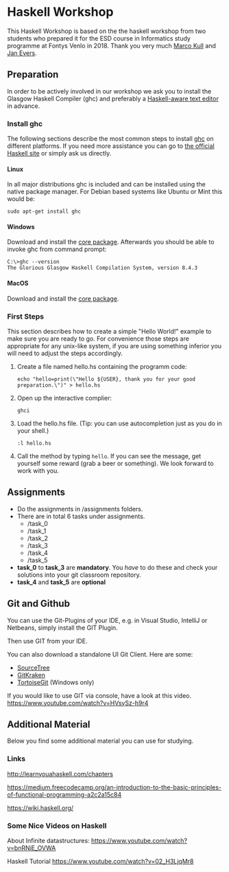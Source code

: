 # Haskell Workshop 
This Haskell Workshop is based on the the haskell workshop from two students who prepared it for the ESD course in Informatics study programme at Fontys Venlo in 2018. Thank you very much [Marco Kull](https://github.com/MarcoKull) and [Jan Evers](https://github.com/Backend-Giraffe). 

## Preparation
In order to be actively involved in our workshop we ask you to install the Glasgow Haskell Compiler (ghc) and preferably a [Haskell-aware text editor](https://wiki.haskell.org/Editors) in advance.

### Install ghc
The following sections describe the most common steps to install [ghc](https://wiki.haskell.org/GHC) on different platforms. If you need more assistance you can go to [the official Haskell site](https://www.haskell.org/platform/) or simply ask us directly.

#### Linux
In all major distributions ghc is included and can be installed using the native package manager.
For Debian based systems like Ubuntu or Mint this would be:
```
sudo apt-get install ghc
```

#### Windows
Download and install the [core package](https://haskell.org/platform/download/8.4.3/HaskellPlatform-8.4.3-core-x86_64-setup.exe). Afterwards you should be able to invoke ghc from command prompt:
```
C:\>ghc --version
The Glorious Glasgow Haskell Compilation System, version 8.4.3

```
#### MacOS
Download and install the [core package](https://haskell.org/platform/download/8.6.3/Haskell%20Platform%208.6.3%20Core%2064bit-signed.pkg).

### First Steps
This section describes how to create a simple "Hello World!" example to make sure you are ready to go. For convenience those steps are appropriate for any unix-like system, if you are using something inferior you will need to adjust the steps accordingly.
1.  Create a file named hello.hs containing the programm code:
    ```
    echo "hello=print(\"Hello ${USER}, thank you for your good preparation.\")" > hello.hs
    ```
2.  Open up the interactive complier:
    ```
    ghci
    ```
3.  Load the hello.hs file. (Tip: you can use autocompletion just as you do in your shell.)
    ```
    :l hello.hs
    ```
4.  Call the method by typing ```hello```. If you can see the message, get yourself some reward (grab a beer or something). We look forward to work with you.


## Assignments

* Do the assignments in /assignments folders.
* There are in total 6 tasks under assignments.
    * /task_0
    * /task_1
    * /task_2
    * /task_3
    * /task_4
    * /task_5
* **task_0** to **task_3** are **mandatory**. You _have_ to do these and check your solutions into your git classroom repository. 
* **task_4** and **task_5** are **optional**


## Git and Github

You can use the Git-Plugins of your IDE, e.g. in Visual Studio, IntelliJ or Netbeans, simply install the GIT Plugin. 

Then use GIT from your IDE. 

You can also download a standalone UI Git Client. Here are some:
* [SourceTree](https://confluence.atlassian.com/get-started-with-sourcetree)
* [GitKraken](https://www.gitkraken.com/)
* [TortoiseGit](https://tortoisegit.org/) (Windows only)


If you would like to use GIT via console, have a look at this video.
https://www.youtube.com/watch?v=HVsySz-h9r4


## Additional Material

Below you find some additional material you can use for studying. 

### Links

http://learnyouahaskell.com/chapters

https://medium.freecodecamp.org/an-introduction-to-the-basic-principles-of-functional-programming-a2c2a15c84

https://wiki.haskell.org/


### Some Nice Videos on Haskell

About Infinite datastructures:
https://www.youtube.com/watch?v=bnRNiE_OVWA

Haskell Tutorial
https://www.youtube.com/watch?v=02_H3LjqMr8 
